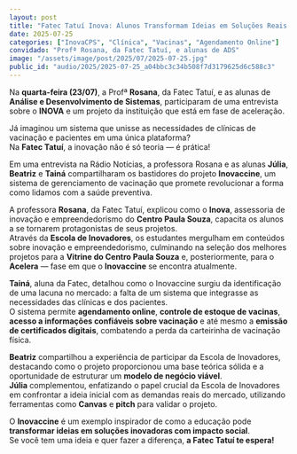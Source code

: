 ```yaml
---
layout: post 
title: "Fatec Tatuí Inova: Alunos Transformam Ideias em Soluções Reais com o InovaCine" 
date: 2025-07-25 
categories: ["InovaCPS", "Clínica", "Vacinas", "Agendamento Online"]  
convidado: "Profª Rosana, da Fatec Tatuí, e alunas de ADS"
image: "/assets/image/post/2025/07/2025-07-25.jpg"
public_id: "audio/2025/2025-07-25_a04bbc3c34b508f7d3179625d6c588c3"
---
```


Na **quarta-feira (23/07)**, a Profª **Rosana**, da Fatec Tatuí, e as alunas de **Análise e Desenvolvimento de Sistemas**, participaram de uma entrevista sobre o **INOVA** e um projeto da instituição que está em fase de aceleração.

Já imaginou um sistema que unisse as necessidades de clínicas de vacinação e pacientes em uma única plataforma?  
Na **Fatec Tatuí**, a inovação não é só teoria — é prática!  

Em uma entrevista na Rádio Notícias, a professora Rosana e as alunas **Júlia**, **Beatriz** e **Tainá** compartilharam os bastidores do projeto **Inovaccine**, um sistema de gerenciamento de vacinação que promete revolucionar a forma como lidamos com a saúde preventiva.

A professora **Rosana**, da Fatec Tatuí, explicou como o **Inova**, assessoria de inovação e empreendedorismo do **Centro Paula Souza**, capacita os alunos a se tornarem protagonistas de seus projetos.  
Através da **Escola de Inovadores**, os estudantes mergulham em conteúdos sobre inovação e empreendedorismo, culminando na seleção dos melhores projetos para a **Vitrine do Centro Paula Souza** e, posteriormente, para o **Acelera** — fase em que o **Inovaccine** se encontra atualmente.

**Tainá**, aluna da Fatec, detalhou como o Inovaccine surgiu da identificação de uma lacuna no mercado: a falta de um sistema que integrasse as necessidades das clínicas e dos pacientes.  
O sistema permite **agendamento online**, **controle de estoque de vacinas**, **acesso a informações confiáveis sobre vacinação** e até mesmo a **emissão de certificados digitais**, combatendo a perda da carteirinha de vacinação física.

**Beatriz** compartilhou a experiência de participar da Escola de Inovadores, destacando como o projeto proporcionou uma base teórica sólida e a oportunidade de estruturar um **modelo de negócio viável**.  
**Júlia** complementou, enfatizando o papel crucial da Escola de Inovadores em confrontar a ideia inicial com as demandas reais do mercado, utilizando ferramentas como **Canvas** e **pitch** para validar o projeto.

O **Inovaccine** é um exemplo inspirador de como a educação pode **transformar ideias em soluções inovadoras com impacto social**.  
Se você tem uma ideia e quer fazer a diferença, **a Fatec Tatuí te espera!**
